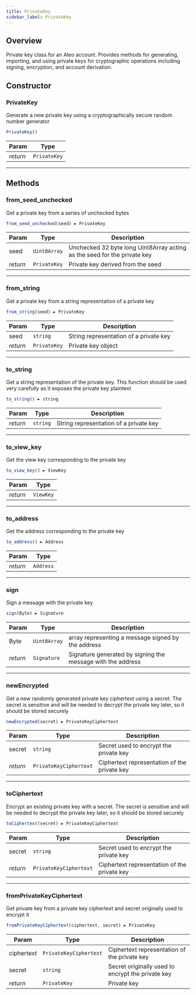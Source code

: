 ```yaml
---
title: PrivateKey
sidebar_label: PrivateKey
---
```


<a name="PrivateKey"></a>

## Overview

<p>Private key class for an Aleo account. Provides methods for generating, importing, and using private keys for cryptographic operations including signing, encryption, and account derivation.</p>

## Constructor

<a name="PrivateKey.new"></a>

### PrivateKey

<p>Generate a new private key using a cryptographically secure random number generator</p>

```javascript
PrivateKey()
```

| Param | Type |
| --- | --- |
| *return* | <code>PrivateKey</code> |

---

## Methods

<a name="PrivateKey.from_seed_unchecked"></a>

### from_seed_unchecked

<p>Get a private key from a series of unchecked bytes</p>

```javascript
from_seed_unchecked(seed) ► PrivateKey
```

| Param | Type | Description |
| --- | --- | --- |
| seed | <code>Uint8Array</code> | Unchecked 32 byte long Uint8Array acting as the seed for the private key |
| *return* | <code>PrivateKey</code> | Private key derived from the seed |

---

<a name="PrivateKey.from_string"></a>

### from_string

<p>Get a private key from a string representation of a private key</p>

```javascript
from_string(seed) ► PrivateKey
```

| Param | Type | Description |
| --- | --- | --- |
| seed | <code>string</code> | String representation of a private key |
| *return* | <code>PrivateKey</code> | Private key object |

---

<a name="PrivateKey+to_string"></a>

### to_string

<p>Get a string representation of the private key. This function should be used very carefully as it exposes the private key plaintext</p>

```javascript
to_string() ► string
```

| Param | Type | Description |
| --- | --- | --- |
| *return* | <code>string</code> | String representation of a private key |

---

<a name="PrivateKey+to_view_key"></a>

### to_view_key

<p>Get the view key corresponding to the private key</p>

```javascript
to_view_key() ► ViewKey
```

| Param | Type |
| --- | --- |
| *return* | <code>ViewKey</code> |

---

<a name="PrivateKey+to_address"></a>

### to_address

<p>Get the address corresponding to the private key</p>

```javascript
to_address() ► Address
```

| Param | Type |
| --- | --- |
| *return* | <code>Address</code> |

---

<a name="PrivateKey+sign"></a>

### sign

<p>Sign a message with the private key</p>

```javascript
sign(Byte) ► Signature
```

| Param | Type | Description |
| --- | --- | --- |
| Byte | <code>Uint8Array</code> | array representing a message signed by the address |
| *return* | <code>Signature</code> | Signature generated by signing the message with the address |

---

<a name="PrivateKey.newEncrypted"></a>

### newEncrypted

<p>Get a new randomly generated private key ciphertext using a secret. The secret is sensitive and will be needed to decrypt the private key later, so it should be stored securely</p>

```javascript
newEncrypted(secret) ► PrivateKeyCiphertext
```

| Param | Type | Description |
| --- | --- | --- |
| secret | <code>string</code> | Secret used to encrypt the private key |
| *return* | <code>PrivateKeyCiphertext</code> | Ciphertext representation of the private key |

---

<a name="PrivateKey+toCiphertext"></a>

### toCiphertext

<p>Encrypt an existing private key with a secret. The secret is sensitive and will be needed to decrypt the private key later, so it should be stored securely</p>

```javascript
toCiphertext(secret) ► PrivateKeyCiphertext
```

| Param | Type | Description |
| --- | --- | --- |
| secret | <code>string</code> | Secret used to encrypt the private key |
| *return* | <code>PrivateKeyCiphertext</code> | Ciphertext representation of the private key |

---

<a name="PrivateKey.fromPrivateKeyCiphertext"></a>

### fromPrivateKeyCiphertext

<p>Get private key from a private key ciphertext and secret originally used to encrypt it</p>

```javascript
fromPrivateKeyCiphertext(ciphertext, secret) ► PrivateKey
```

| Param | Type | Description |
| --- | --- | --- |
| ciphertext | <code>PrivateKeyCiphertext</code> | Ciphertext representation of the private key |
| secret | <code>string</code> | Secret originally used to encrypt the private key |
| *return* | <code>PrivateKey</code> | Private key |